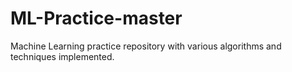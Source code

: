 # ML-Practice-master
Machine Learning practice repository with various algorithms and techniques implemented.
